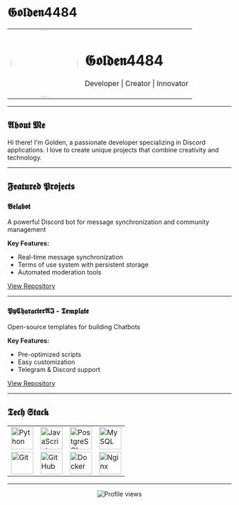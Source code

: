 # 𝕲𝖔𝖑𝖉𝖊𝖓4484

<div align="center">
  <table>
    <tr>
      <td>
        <img src="https://avatars.githubusercontent.com/u/125841328?v=4" width="150" style="border-radius: 50%">
      </td>
      <td>
        <h1>𝕲𝖔𝖑𝖉𝖊𝖓4484</h1>
        <p>Developer | Creator | Innovator</p>
      </td>
    </tr>
  </table>
</div>

---

## 𝕬𝖇𝖔𝖚𝖙 𝕸𝖊
Hi there! I'm Golden, a passionate developer specializing in Discord applications. I love to create unique projects that combine creativity and technology.

---

## 𝕱𝖊𝖆𝖙𝖚𝖗𝖊𝖉 𝕻𝖗𝖔𝖏𝖊𝖈𝖙𝖘

### 𝖁𝖊𝖑𝖆𝖇𝖔𝖙
A powerful Discord bot for message synchronization and community management

**Key Features:**
- Real-time message synchronization
- Terms of use system with persistent storage
- Automated moderation tools

[View Repository](https://github.com/your-repo-link)

---

### 𝕻𝖞𝕮𝖍𝖆𝖗𝖆𝖈𝖙𝖊𝖗𝕬𝕴 - 𝕿𝖊𝖒𝖕𝖑𝖆𝖙𝖊
Open-source templates for building Chatbots

**Key Features:**
- Pre-optimized scripts
- Easy customization
- Telegram & Discord support

[View Repository](https://github.com/your-repo-link)

---

## 𝕿𝖊𝖈𝖍 𝕾𝖙𝖆𝖈𝖐

<div align="center">
  <table>
    <tr>
      <td><img src="https://user-images.githubusercontent.com/25181517/183423507-c056a6f9-1ba8-4312-a350-19bcbc5a8697.png" width="50" title="Python"></td>
      <td><img src="https://user-images.githubusercontent.com/25181517/117447155-6a868a00-af3d-11eb-9cfe-245df15c9f3f.png" width="50" title="JavaScript"></td>
      <td><img src="https://user-images.githubusercontent.com/25181517/117208740-bfb78400-adf5-11eb-97bb-09072b6bedfc.png" width="50" title="PostgreSQL"></td>
      <td><img src="https://user-images.githubusercontent.com/25181517/183896128-ec99105a-ec1a-4d85-b08b-1aa1620b2046.png" width="50" title="MySQL"></td>
    </tr>
    <tr>
      <td><img src="https://user-images.githubusercontent.com/25181517/192108372-f71d70ac-7ae6-4c0d-8395-51d8870c2ef0.png" width="50" title="Git"></td>
      <td><img src="https://user-images.githubusercontent.com/25181517/192108374-8da61ba1-99ec-41d7-80b8-fb2f7c0a4948.png" width="50" title="GitHub"></td>
      <td><img src="https://user-images.githubusercontent.com/25181517/117207330-263ba280-adf4-11eb-9b97-0ac5b40bc3be.png" width="50" title="Docker"></td>
      <td><img src="https://user-images.githubusercontent.com/25181517/183345125-9a7cd2e6-6ad6-436f-8490-44c903bef84c.png" width="50" title="Nginx"></td>
    </tr>
  </table>
</div>

---

<div align="center">
  <img src="https://komarev.com/ghpvc/?username=Golden4484&style=flat-square&color=blue" alt="Profile views"/>
</div>